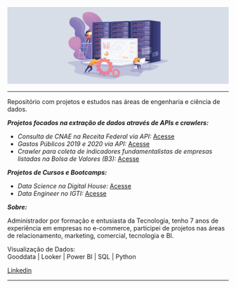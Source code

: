 ![img](https://github.com/arthurtavari/arthurtavari/blob/master/img/layout.jpg)
_________________

Repositório com projetos e estudos nas áreas de engenharia e ciência de dados.  

***Projetos focados na extração de dados através de APIs e crawlers:***

* *Consulta de CNAE na Receita Federal via API:* [Acesse](https://github.com/arthurtavari/api_receitaws)
* *Gastos Públicos 2019 e 2020 via API:* [Acesse](https://github.com/arthurtavari/gastos_publicos)
* *Crawler para coleta de indicadores fundamentalistas de empresas listadas na Bolsa de Valores (B3):* [Acesse](https://github.com/arthurtavari/ETL_crawler_fundamentalistas_B3)

***Projetos de Cursos e Bootcamps:***  
* *Data Science na Digital House:* [Acesse](https://github.com/arthurtavari/digital_house_data_science)
* *Data Engineer no IGTI:* [Acesse](https://github.com/arthurtavari)

***Sobre:***

Administrador por formação e entusiasta da Tecnologia, tenho 7 anos de experiência em empresas no e-commerce, participei de projetos nas áreas de relacionamento, marketing, comercial, tecnologia e BI.

Visualização de Dados: <br>
Gooddata | Looker | Power BI | SQL | Python

[Linkedin](https://www.linkedin.com/in/arthurtavari/)

_________________

